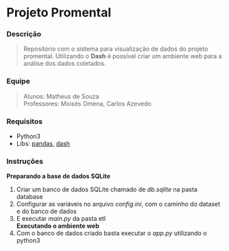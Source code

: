 # Projeto Promental

### Descrição<br>
> Repositório com o sistema para visualização de dados do projeto promental. Utilizando o **Dash** é possível 
criar um ambiente web para a análise dos dados coletados.

### Equipe<br>
> Alunos: Matheus de Souza<br>
> Professores: Moisés Omena, Carlos Azevedo

### Requisitos<br>
- Python3
- Libs: [pandas](https://pandas.pydata.org/), [dash](https://dash.plotly.com/)

### Instruções<br>
**Preparando a base de dados SQLite**
1. Criar um banco de dados SQLite chamado de *db.sqlite* na pasta database
2. Configurar as variáveis no arquivo *config.ini*, com o caminho do dataset e do banco de dados
3. E executar *main.py* da pasta etl<br>
**Executando o ambiente web**
4. Com o banco de dados criado basta executar o *app.py* utilizando o python3
